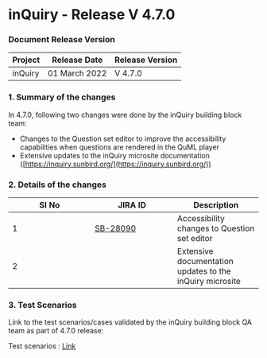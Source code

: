 # inQuiry - Release V 4.7.0

### Document Release Version

| Project | Release Date  | Release Version |
| ------- | ------------- | --------------- |
| inQuiry | 01 March 2022 | V 4.7.0         |

### **1. Summary of the changes**&#x20;

In 4.7.0, following two changes were done by the inQuiry building block team:

* Changes to the Question set editor to improve the accessibility capabilities when questions are rendered in the QuML player
* Extensive updates to the inQuiry microsite documentation ([https://inquiry.sunbird.org/](https://inquiry.sunbird.org/))

### 2. **Details of the changes**

<table><thead><tr><th width="150" data-type="number">SI No</th><th width="150">JIRA ID</th><th>Description</th></tr></thead><tbody><tr><td>1</td><td><a href="https://project-sunbird.atlassian.net/browse/SB-28090">SB-28090</a></td><td>Accessibility changes to Question set editor</td></tr><tr><td>2</td><td></td><td>Extensive documentation updates to the inQuiry microsite</td></tr></tbody></table>

### 3. Test Scenarios

Link to the test scenarios/cases validated by the inQuiry building block QA team as part of 4.7.0 release:&#x20;

Test scenarios : [Link](https://project-sunbird.atlassian.net/wiki/spaces/SunbirdinQuiry/pages/3067772963/4.7+Test+Scenarios)
